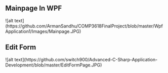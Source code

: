 <h2>Mainpage In WPF</h2>
![alt text](https://github.com/ArmanSandhu/COMP3618FinalProject/blob/master/WpfApplication1/Images/Mainpage.JPG)

<h2>Edit Form</h2>
![alt text](https://github.com/switch900/Advanced-C-Sharp-Application-Development/blob/master/EditFormPage.JPG)

